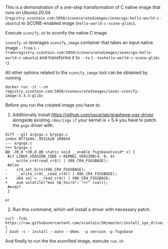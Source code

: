 This is a demonstration of a one-step transformation of C native image that runs on Ubuntu:20.04 (`registry.scontain.com:5050/sconecuratedimages/iexecsgx:hello-world-c-ubuntu`) to SCONE-enabled image (`hello-world-c-scone-glibc`).

Execute `sconify.sh` to sconify the native C image.

`sconify.sh` leverages `sconify_image` container that takes an input native image `--from` (`--from=registry.scontain.com:5050/sconecuratedimages/iexecsgx:hello-world-c-ubuntu`) and transforms it to `--to` (`--to=hello-world-c-scone-glibc \`).

All other options related to the `sconify_image` tool can be obtained by running
```
docker run -it --rm  registry.scontain.com:5050/sconecuratedimages/iexec-sconify-image:5.3.3-glibc
```

Before you run the created image you have to:

1) Additionally install https://github.com/oscarlab/graphene-sgx-driver alongside existing `/dev/isgx`
`if` your kernel is < 5.4
you have to patch the `gsgx` driver with: 
```
diff --git a/gsgx.c b/gsgx.c
index 0f71e94..9551b28 100644
--- a/gsgx.c
+++ b/gsgx.c
@@ -30,8 +30,8 @@ static void __enable_fsgsbase(void* v) {
 #if LINUX_VERSION_CODE < KERNEL_VERSION(4, 0, 0)
     write_cr4(read_cr4() | X86_CR4_FSGSBASE);
 #else
-    cr4_set_bits(X86_CR4_FSGSBASE);
-    __write_cr4(__read_cr4() | X86_CR4_FSGSBASE);
+    u64 val = __read_cr4() | X86_CR4_FSGSBASE;
+    asm volatile("mov %0,%%cr4": "+r" (val));
 #endif
 }
```
`or`

2) Run this command, which will install a driver with necessary patch.
```
curl -fsSL https://raw.githubusercontent.com/scontain/SH/master/install_sgx_driver.sh \
| bash -s - install --auto --dkms  -p version -p fsgsbase
```


And finally to run the the sconified image, execute `run.sh`
